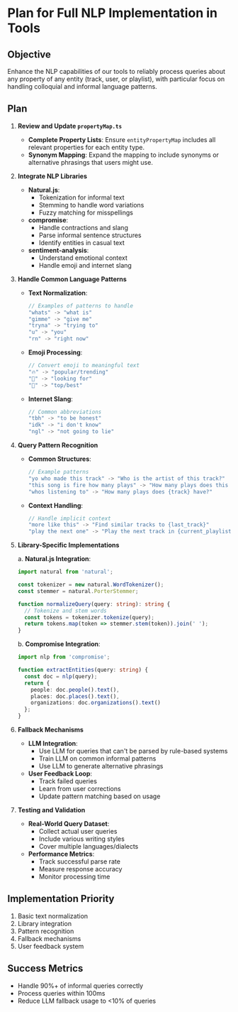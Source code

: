 # Plan for Full NLP Implementation in Tools

## Objective
Enhance the NLP capabilities of our tools to reliably process queries about any property of any entity (track, user, or playlist), with particular focus on handling colloquial and informal language patterns.

## Plan

1. **Review and Update `propertyMap.ts`**
   - **Complete Property Lists**: Ensure `entityPropertyMap` includes all relevant properties for each entity type.
   - **Synonym Mapping**: Expand the mapping to include synonyms or alternative phrasings that users might use.

2. **Integrate NLP Libraries**
   - **Natural.js**: 
     - Tokenization for informal text
     - Stemming to handle word variations
     - Fuzzy matching for misspellings
   - **compromise**: 
     - Handle contractions and slang
     - Parse informal sentence structures
     - Identify entities in casual text
   - **sentiment-analysis**: 
     - Understand emotional context
     - Handle emoji and internet slang

3. **Handle Common Language Patterns**
   - **Text Normalization**:
     ```typescript
     // Examples of patterns to handle
     "whats" -> "what is"
     "gimme" -> "give me"
     "tryna" -> "trying to"
     "u" -> "you"
     "rn" -> "right now"
     ```
   - **Emoji Processing**:
     ```typescript
     // Convert emoji to meaningful text
     "🔥" -> "popular/trending"
     "👀" -> "looking for"
     "💯" -> "top/best"
     ```
   - **Internet Slang**:
     ```typescript
     // Common abbreviations
     "tbh" -> "to be honest"
     "idk" -> "i don't know"
     "ngl" -> "not going to lie"
     ```

4. **Query Pattern Recognition**
   - **Common Structures**:
     ```typescript
     // Example patterns
     "yo who made this track" -> "Who is the artist of this track?"
     "this song is fire how many plays" -> "How many plays does this track have?"
     "whos listening to" -> "How many plays does {track} have?"
     ```
   - **Context Handling**:
     ```typescript
     // Handle implicit context
     "more like this" -> "Find similar tracks to {last_track}"
     "play the next one" -> "Play the next track in {current_playlist}"
     ```

5. **Library-Specific Implementations**

   a. **Natural.js Integration**:
   ```typescript
   import natural from 'natural';
   
   const tokenizer = new natural.WordTokenizer();
   const stemmer = natural.PorterStemmer;
   
   function normalizeQuery(query: string): string {
     // Tokenize and stem words
     const tokens = tokenizer.tokenize(query);
     return tokens.map(token => stemmer.stem(token)).join(' ');
   }
   ```

   b. **Compromise Integration**:
   ```typescript
   import nlp from 'compromise';
   
   function extractEntities(query: string) {
     const doc = nlp(query);
     return {
       people: doc.people().text(),
       places: doc.places().text(),
       organizations: doc.organizations().text()
     };
   }
   ```

6. **Fallback Mechanisms**
   - **LLM Integration**:
     - Use LLM for queries that can't be parsed by rule-based systems
     - Train LLM on common informal patterns
     - Use LLM to generate alternative phrasings
   - **User Feedback Loop**:
     - Track failed queries
     - Learn from user corrections
     - Update pattern matching based on usage

7. **Testing and Validation**
   - **Real-World Query Dataset**:
     - Collect actual user queries
     - Include various writing styles
     - Cover multiple languages/dialects
   - **Performance Metrics**:
     - Track successful parse rate
     - Measure response accuracy
     - Monitor processing time

## Implementation Priority
1. Basic text normalization
2. Library integration
3. Pattern recognition
4. Fallback mechanisms
5. User feedback system

## Success Metrics
- Handle 90%+ of informal queries correctly
- Process queries within 100ms
- Reduce LLM fallback usage to <10% of queries

